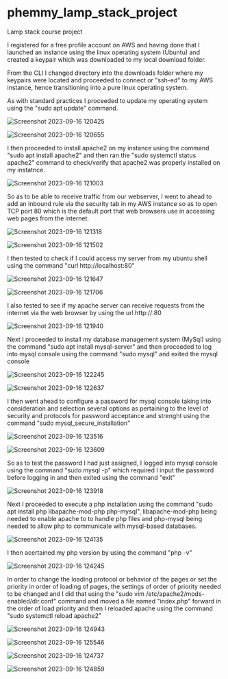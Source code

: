 # phemmy_lamp_stack_project
Lamp stack course project

I registered for a free profile account on AWS and having done that I launched an instance using the linux operating system (Ubuntu) and created a keypair which was downloaded to my local download folder.

From the CLI I changed directory into the downloads folder where my keypairs were located and proceeded to connect or "ssh-ed" to my AWS instance, hence transitioning into a pure linux operating system.

As with standard practices I proceeded to update my operating system using the "sudo apt update" command.

![Screenshot 2023-09-16 120425](https://github.com/FemiDare/phemmy_lamp_stack_project/assets/140294606/6edaed36-17b1-4036-847c-383885420f13)

![Screenshot 2023-09-16 120655](https://github.com/FemiDare/phemmy_lamp_stack_project/assets/140294606/d83850ea-3a56-4e94-a25f-df7cf0a0140d)

I then proceeded to install apache2 on my instance using the command "sudo apt install apache2" and then ran the "sudo systemctl status apache2" command to check/verify that apache2 was properly installed on my instatnce.

![Screenshot 2023-09-16 121003](https://github.com/FemiDare/phemmy_lamp_stack_project/assets/140294606/b5b7c6de-69aa-4827-8245-f52a12cbf205)

So as to be able to receive traffic from our webserver, I went to ahead to add an inbound rule via the security tab in my AWS instance so as to open TCP port 80 which is the default port that web browsers use in accessing web pages from the internet.

![Screenshot 2023-09-16 121318](https://github.com/FemiDare/phemmy_lamp_stack_project/assets/140294606/0764fe47-951f-4eed-a713-c1249b11fe82)

![Screenshot 2023-09-16 121502](https://github.com/FemiDare/phemmy_lamp_stack_project/assets/140294606/53846d87-7d49-4955-93fc-060b6d23ed1f)

I then tested to check if I could access my server from my ubuntu shell using the command "curl http://localhost:80" 

![Screenshot 2023-09-16 121647](https://github.com/FemiDare/phemmy_lamp_stack_project/assets/140294606/cd7c7b40-66ff-46de-b12a-59a6f25406d6)

![Screenshot 2023-09-16 121706](https://github.com/FemiDare/phemmy_lamp_stack_project/assets/140294606/1665835f-ef34-4ec5-90c6-5803a3681543)

I also tested to see if my apache server can receive requests from the internet via the web browser by using the url http://<my-public-ip-address>:80 

![Screenshot 2023-09-16 121940](https://github.com/FemiDare/phemmy_lamp_stack_project/assets/140294606/21d9a2d8-fbfd-4a90-bfbd-7bb91da08deb)

Next I proceeded to install my database management system (MySql) using the command "sudo apt install mysql-server" and then proceeded to log into mysql console using the command "sudo mysql" and exited the mysql console

![Screenshot 2023-09-16 122245](https://github.com/FemiDare/phemmy_lamp_stack_project/assets/140294606/9e9c6a75-2f3d-4e38-bc80-5c7802dc668d)

![Screenshot 2023-09-16 122637](https://github.com/FemiDare/phemmy_lamp_stack_project/assets/140294606/ab2e4bba-930c-4570-9d30-68b17789e799)

I then went ahead to configure a password for mysql console taking into consideration and selection several options as pertaining to the level of security and protocols for password acceptance and strenght using the command "sudo mysql_secure_installation" 

![Screenshot 2023-09-16 123516](https://github.com/FemiDare/phemmy_lamp_stack_project/assets/140294606/c2194cd6-db8d-4731-8b55-1ce0aad1498d)

![Screenshot 2023-09-16 123609](https://github.com/FemiDare/phemmy_lamp_stack_project/assets/140294606/5a4b881b-d7ec-4575-b635-7c7b4300788b)

So as to test the password I had just assigned, I logged into mysql console using the command "sudo mysql -p" which required I input the password before logging in and then exited using the command "exit" 

![Screenshot 2023-09-16 123918](https://github.com/FemiDare/phemmy_lamp_stack_project/assets/140294606/4be754f9-8005-45bc-8696-888754ac6634)

Next I proceeded to execute a php installation using the command "sudo apt install php libapache-mod-php php-mysql", libapache-mod-php being needed to enable apache to to handle php files and php-mysql being needed to allow php to communicate with mysql-based databases.

![Screenshot 2023-09-16 124135](https://github.com/FemiDare/phemmy_lamp_stack_project/assets/140294606/4491694d-1626-465a-bc44-c5cf57502637)

I then acertained my php version by using the command "php -v" 

![Screenshot 2023-09-16 124245](https://github.com/FemiDare/phemmy_lamp_stack_project/assets/140294606/b79a8f86-ae0c-47d8-b3bc-c9d5028a1c9f)

In order to change the loading protocol or behavior of the pages or set the priority in order of loading of pages, the settings of order of priority needed to be changed and I did that using the "sudo vim /etc/apache2/mods-enabled/dir.conf" command and moved a file named "index.php" forward in the order of load priority and then I reloaded apache using the command "sudo systemctl reload apache2"

![Screenshot 2023-09-16 124943](https://github.com/FemiDare/phemmy_lamp_stack_project/assets/140294606/78120aa6-baf8-4ea4-ae9e-74ba2c6fc11f)

![Screenshot 2023-09-16 125546](https://github.com/FemiDare/phemmy_lamp_stack_project/assets/140294606/b3340c54-b811-4233-8610-949e0b570833)

![Screenshot 2023-09-16 124737](https://github.com/FemiDare/phemmy_lamp_stack_project/assets/140294606/c1a16ce2-88f2-44d2-9a5b-f6eb8f1d22bb)

![Screenshot 2023-09-16 124859](https://github.com/FemiDare/phemmy_lamp_stack_project/assets/140294606/e2e3c07f-a19e-4d06-a99c-17d9ab86440f)



